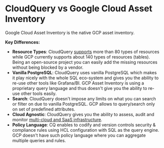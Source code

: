 

# CloudQuery vs Google Cloud Asset Inventory

Google Cloud Asset Inventory is the native GCP asset inventory.

**Key Differences:**

- **Resource Types**: CloudQuery [supports](https://hub.cloudquery.io) more than 80 types of resources while GCP currently supports about 140 types of resources (tables). Being an open-source project you can easily add the missing resources without being blocked by a vendor.
- **Vanilla PostgreSQL**: CloudQuery uses vanilla PostgreSQL which makes it play nicely with the whole SQL eco-system and gives you the ability to re-use other tools like Grafana/BI. GCP Asset Inventory is using a proprietary query language and thus doesn't give you the ability to re-use other tools easily.
- **Search**: CloudQuery doesn't impose any limits on what you can search or filter on due to vanilla PostgreSQL. GCP allows to query/search only on set of predefined attributes.
- **Cloud Agnostic**: CloudQuery gives you the ability to assess, audit and monitor [multi-cloud and SaaS infrastructure](https://hub.cloudquery.io).
- **Policy Language**: CQ enables to codify and version controls security & compliance rules using HCL configuration with SQL as the query engine. GCP doesn't have such policy language where you can aggregate multiple queries and rules.
